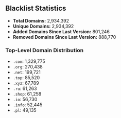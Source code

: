 ## Blacklist Statistics

- **Total Domains:** 2,934,392
- **Unique Domains:** 2,934,392
- **Added Domains Since Last Version:** 801,246
- **Removed Domains Since Last Version:** 888,770

### Top-Level Domain Distribution

-  `.com`: 1,329,775
-  `.org`: 270,438
-  `.net`: 199,721
-  `.top`: 85,520
-  `.xyz`: 67,789
-  `.ru`: 61,263
-  `.shop`: 61,258
-  `.io`: 56,730
-  `.info`: 52,445
-  `.pl`: 49,135
